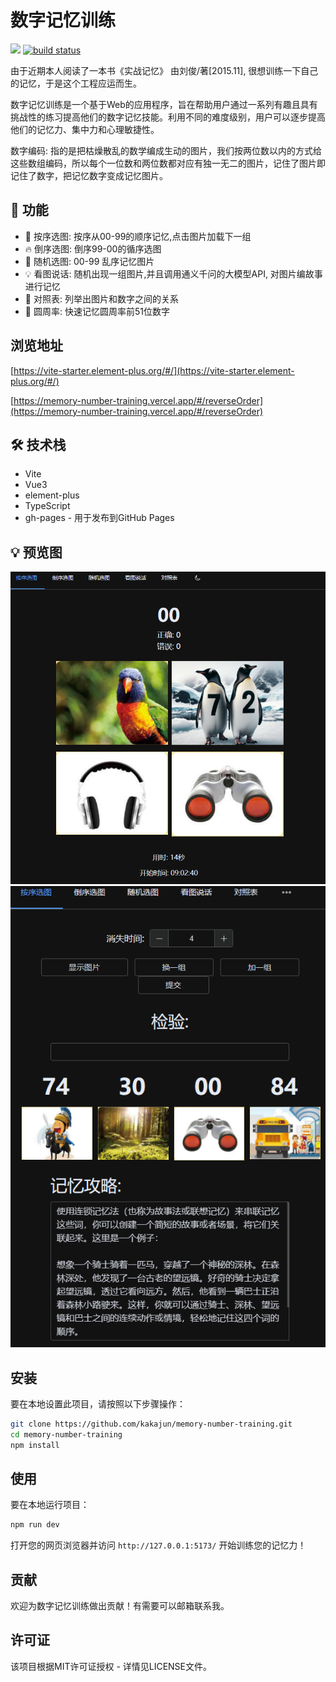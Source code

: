 # 数字记忆训练


[![](https://camo.githubusercontent.com/28479a7a834310a667f36760a27283f7389e864a/68747470733a2f2f696d672e736869656c64732e696f2f6e706d2f6c2f76322d646174657069636b65722e737667)](https://camo.githubusercontent.com/28479a7a834310a667f36760a27283f7389e864a/68747470733a2f2f696d672e736869656c64732e696f2f6e706d2f6c2f76322d646174657069636b65722e737667) [![build status](https://github.com/kakajun/memory-number-training/actions/workflows/gh-pages.yml/badge.svg)](https://github.com/kakajun/memory-number-training/actions/workflows/gh-pages.yml)

由于近期本人阅读了一本书《实战记忆》 由刘俊/著[2015.11], 很想训练一下自己的记忆，于是这个工程应运而生。

数字记忆训练是一个基于Web的应用程序，旨在帮助用户通过一系列有趣且具有挑战性的练习提高他们的数字记忆技能。利用不同的难度级别，用户可以逐步提高他们的记忆力、集中力和心理敏捷性。

数字编码: 指的是把枯燥散乱的数学编成生动的图片，我们按两位数以内的方式给这些数组编码，所以每个一位数和两位数都对应有独一无二的图片，记住了图片即记住了数字，把记忆数字变成记忆图片。

## 🚀 功能
- 💪 按序选图: 按序从00-99的顺序记忆,点击图片加载下一组
- 🔥 倒序选图: 倒序99-00的循序选图
- 🔋 随机选图: 00-99 乱序记忆图片
- 💡 看图说话: 随机出现一组图片,并且调用通义千问的大模型API, 对图片编故事进行记忆
- 🧠 对照表: 列举出图片和数字之间的关系
- 📐 圆周率: 快速记忆圆周率前51位数字

## 浏览地址
[https://vite-starter.element-plus.org/#/](https://vite-starter.element-plus.org/#/)

 [https://memory-number-training.vercel.app/#/reverseOrder](https://memory-number-training.vercel.app/#/reverseOrder)


## 🛠️ 技术栈
- Vite
- Vue3
- element-plus
- TypeScript
- gh-pages - 用于发布到GitHub Pages

## 💡 预览图
![](https://github.com/kakajun/memory-number-training/blob/main/src/img/demo.png)
![](https://github.com/kakajun/memory-number-training/blob/main/src/img/demo2.png)

## 安装

要在本地设置此项目，请按照以下步骤操作：

```bash
git clone https://github.com/kakajun/memory-number-training.git
cd memory-number-training
npm install
```

## 使用

要在本地运行项目：

```bash
npm run dev
```

打开您的网页浏览器并访问 `http://127.0.0.1:5173/` 开始训练您的记忆力！

## 贡献

欢迎为数字记忆训练做出贡献！有需要可以邮箱联系我。

## 许可证

该项目根据MIT许可证授权 - 详情见LICENSE文件。
